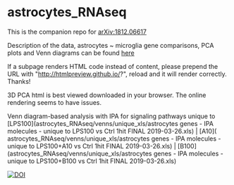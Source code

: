 # astrocytes_RNAseq
This is the companion repo for [arXiv:1812.06617](https://arxiv.org/abs/1812.06617)

Description of the data, astrocytes ~ microglia gene comparisons, PCA plots and Venn diagrams can be found [here]( http://htmlpreview.github.io/?https://github.com/martinfrasch/astrocytes_RNAseq/blob/master/description.html)

If a subpage renders HTML code instead of content, please prepend the URL with "http://htmlpreview.github.io/?", reload and it will render correctly. Thanks!

3D PCA html is best viewed downloaded in your browser. The online rendering seems to have issues.

Venn diagram-based analysis with IPA for signaling pathways unique to [LPS100](astrocytes_RNAseq/venns/unique_xls/astrocytes genes - IPA molecules - unique to LPS100 vs Ctrl 1hit FINAL 2019-03-26.xls) | [A10](       astrocytes_RNAseq/venns/unique_xls/astrocytes genes - IPA molecules - unique to LPS100+A10 vs Ctrl 1hit FINAL 2019-03-26.xls) | [B100](astrocytes_RNAseq/venns/unique_xls/astrocytes genes - IPA molecules - unique to LPS100+B100 vs Ctrl 1hit FINAL 2019-03-26.xls)

[![DOI](https://zenodo.org/badge/177515819.svg)](https://zenodo.org/badge/latestdoi/177515819)
